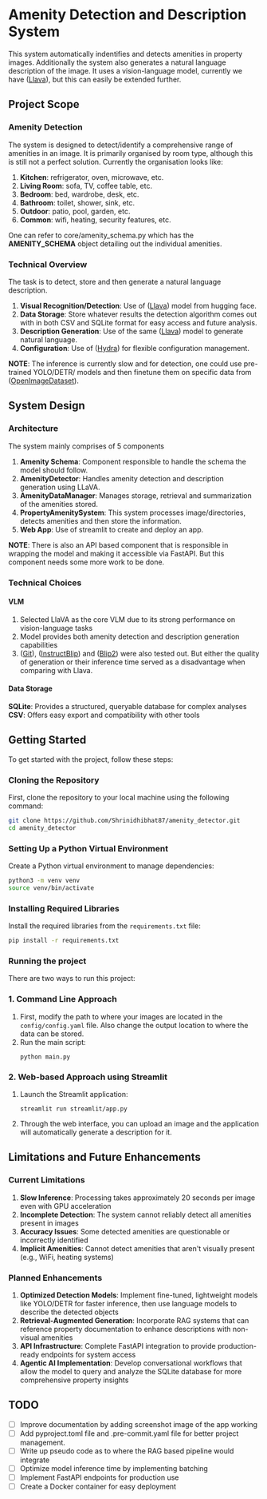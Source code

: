 # Amenity Detection and Description System
This system automatically indentifies and detects amenities in property images. Additionally the system also generates a natural language description of the image. It uses a vision-language model, currently we have ([Llava](https://llava-vl.github.io/)), but this can easily be extended further.

## Project Scope

### Amenity Detection
The system is designed to detect/identify a comprehensive range of amenities in an image. It is primarily organised by room type, although this is still not a perfect solution. Currently the organisation looks like:

1. **Kitchen**: refrigerator, oven, microwave, etc.
2. **Living Room**: sofa, TV, coffee table, etc.
3. **Bedroom**: bed, wardrobe, desk, etc.
4. **Bathroom**: toilet, shower, sink, etc.
5. **Outdoor**: patio, pool, garden, etc.
6. **Common**: wifi, heating, security features, etc.

One can refer to core/amenity_schema.py which has the **AMENITY_SCHEMA** object detailing out the individual amenities.

### Technical Overview
The task is to detect, store and then generate a natural language description.

1. **Visual Recognition/Detection**: Use of ([Llava](https://huggingface.co/docs/transformers/en/model_doc/llava)) model from hugging face.
2. **Data Storage**: Store whatever results the detection algorithm comes out with in both CSV and SQLite format for easy access and future analysis.
3. **Description Generation**: Use of the same ([Llava](https://huggingface.co/docs/transformers/en/model_doc/llava)) model to generate natural language.
4. **Configuration**: Use of ([Hydra](https://hydra.cc/docs/intro/)) for flexible configuration management.

**NOTE**: The inference is currently slow and for detection, one could use pre-trained YOLO/DETR/ models and then finetune them on specific data from ([OpenImageDataset](https://storage.googleapis.com/openimages/web/index.html)).

## System Design

### Architecture
The system mainly comprises of 5 components

1. **Amenity Schema**: Component responsible to handle the schema the model should follow.
2. **AmenityDetector**: Handles amenity detection and description generation using LLaVA.
3. **AmenityDataManager**: Manages storage, retrieval and summarization of the amenities stored.
4. **PropertyAmenitySystem**: This system processes image/directories, detects amenities and then store the information.
5. **Web App**: Use of streamlit to create and deploy an app.

**NOTE**: There is also an API based component that is responsible in wrapping the model and making it accessible via FastAPI. But this component needs some more work to be done.

### Technical Choices

#### VLM
1. Selected LlaVA as the core VLM due to its strong performance on vision-language tasks
2. Model provides both amenity detection and description generation capabilities
3. ([Git](https://huggingface.co/docs/transformers/en/model_doc/git)), ([InstructBlip](https://huggingface.co/docs/transformers/model_doc/instructblip)) and ([Blip2](https://huggingface.co/docs/transformers/en/model_doc/blip-2)) were also tested out. But either the quality of generation or their inference time served as a disadvantage when comparing with Llava.

#### Data Storage
**SQLite**: Provides a structured, queryable database for complex analyses
**CSV**: Offers easy export and compatibility with other tools

## Getting Started

To get started with the project, follow these steps:

### Cloning the Repository

First, clone the repository to your local machine using the following command:

```bash
git clone https://github.com/Shrinidhibhat87/amenity_detector.git
cd amenity_detector
```

### Setting Up a Python Virtual Environment

Create a Python virtual environment to manage dependencies:

```bash
python3 -m venv venv
source venv/bin/activate
```

### Installing Required Libraries

Install the required libraries from the `requirements.txt` file:

```bash
pip install -r requirements.txt
```

### Running the project

There are two ways to run this project:

### 1. Command Line Approach

1. First, modify the path to where your images are located in the `config/config.yaml` file. Also change the output location to where the data can be stored.
2. Run the main script:
    ```
    python main.py
    ```

### 2. Web-based Approach using Streamlit

1. Launch the Streamlit application:
    ```
    streamlit run streamlit/app.py
    ```
2. Through the web interface, you can upload an image and the application will automatically generate a description for it.

## Limitations and Future Enhancements

### Current Limitations

1. **Slow Inference**: Processing takes approximately 20 seconds per image even with GPU acceleration
2. **Incomplete Detection**: The system cannot reliably detect all amenities present in images
3. **Accuracy Issues**: Some detected amenities are questionable or incorrectly identified
4. **Implicit Amenities**: Cannot detect amenities that aren't visually present (e.g., WiFi, heating systems)

### Planned Enhancements

1. **Optimized Detection Models**: Implement fine-tuned, lightweight models like YOLO/DETR for faster inference, then use language models to describe the detected objects
2. **Retrieval-Augmented Generation**: Incorporate RAG systems that can reference property documentation to enhance descriptions with non-visual amenities
3. **API Infrastructure**: Complete FastAPI integration to provide production-ready endpoints for system access
4. **Agentic AI Implementation**: Develop conversational workflows that allow the model to query and analyze the SQLite database for more comprehensive property insights

## TODO

- [ ] Improve documentation by adding screenshot image of the app working
- [ ] Add pyproject.toml file and .pre-commit.yaml file for better project management.
- [ ] Write up pseudo code as to where the RAG based pipeline would integrate
- [ ] Optimize model inference time by implementing batching
- [ ] Implement FastAPI endpoints for production use
- [ ] Create a Docker container for easy deployment